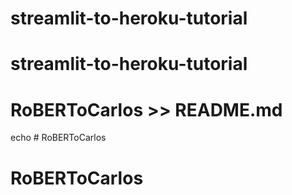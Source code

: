 # streamlit-to-heroku-tutorial
# streamlit-to-heroku-tutorial
# RoBERToCarlos >> README.md
echo # RoBERToCarlos
# RoBERToCarlos
